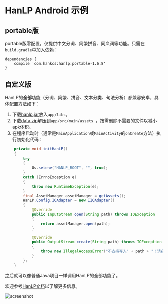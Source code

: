 # HanLP Android 示例

## portable版

portable版零配置，仅提供中文分词、简繁拼音、同义词等功能。只需在`build.gradle`中加入依赖：

```
dependencies {
    compile 'com.hankcs:hanlp:portable-1.6.8'
}
```

## 自定义版

HanLP的**全部**功能（分词、简繁、拼音、文本分类、句法分析）都兼容安卓，具体配置方法如下：

1. 下载[hanlp.jar](http://nlp.hankcs.com/download.php?file=jar)放入`app/libs`。
2. 下载[data.zip](http://nlp.hankcs.com/download.php?file=data)解压到`app/src/main/assets `，按需删除不需要的文件以减小apk体积。
3. 在程序启动时（通常是`MainApplication`或`MainActivity`的`onCreate`方法）执行初始化代码：

```java
    private void initHanLP()
    {
        try
        {
            Os.setenv("HANLP_ROOT", "", true);
        }
        catch (ErrnoException e)
        {
            throw new RuntimeException(e);
        }
        final AssetManager assetManager = getAssets();
        HanLP.Config.IOAdapter = new IIOAdapter()
        {
            @Override
            public InputStream open(String path) throws IOException
            {
                return assetManager.open(path);
            }

            @Override
            public OutputStream create(String path) throws IOException
            {
                throw new IllegalAccessError("不支持写入" + path + "！请在编译前将需要的数据放入app/src/main/assets/data");
            }
        };
    }
```

之后就可以像普通Java项目一样调用HanLP的全部功能了。

欢迎参考[HanLP文档](https://github.com/hankcs/HanLP)以了解更多信息。

![screenshot](http://wx1.sinaimg.cn/large/006Fmjmcly1fudp7hx5gnj30u01hcwgm.jpg)

